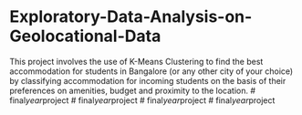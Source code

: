 # Exploratory-Data-Analysis-on-Geolocational-Data
This project involves the use of K-Means Clustering to find the best accommodation for students in Bangalore (or any other city of your choice) by classifying accommodation for incoming students on the basis of their preferences on amenities, budget and proximity to the location.
#   f i n a l _ y e a r _ p r o j e c t  
 #   f i n a l _ y e a r _ p r o j e c t  
 #   f i n a l _ y e a r _ p r o j e c t  
 #   f i n a l _ y e a r _ p r o j e c t  
 